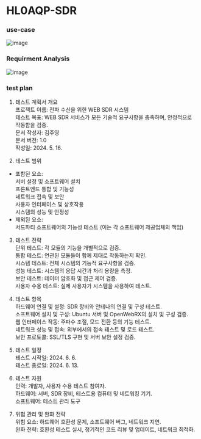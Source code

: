 # HL0AQP-SDR

### use-case
![image](https://github.com/nothingkim/HL0AQP-SDR/assets/101862281/1b71d640-2f53-494c-b3d1-f61036a3fbc6)

### Requirment Analysis
![image](https://github.com/nothingkim/HL0AQP-SDR/assets/101862281/4fd36618-b71c-4821-aa67-17b3d3b28964)

### test plan
1. 테스트 계획서 개요 <br>
프로젝트 이름: 전파 수신을 위한 WEB SDR 시스템  <br>
테스트 목표: WEB SDR 서비스가 모든 기술적 요구사항을 충족하며, 안정적으로 작동함을 검증. <br>
문서 작성자: 김주영 <br>
문서 버전: 1.0 <br>
작성일: 2024. 5. 16. <br>

2. 테스트 범위 <br>
- 포함된 요소: <br>
  서버 설정 및 소프트웨어 설치  <br>
  프론트엔드 통합 및 기능성 <br>
  네트워크 접속 및 보안 <br>
  사용자 인터페이스 및 상호작용 <br>
  시스템의 성능 및 안정성 <br>
- 제외된 요소: <br>
  서드파티 소프트웨어의 기능성 테스트 (이는 각 소프트웨어 제공업체의 책임) <br>

3. 테스트 전략 <br>
단위 테스트: 각 모듈의 기능을 개별적으로 검증. <br>
통합 테스트: 연관된 모듈들이 함께 제대로 작동하는지 확인. <br>
시스템 테스트: 전체 시스템의 기능적 요구사항을 검증. <br>
성능 테스트: 시스템의 응답 시간과 처리 용량을 측정. <br>
보안 테스트: 데이터 암호화 및 접근 제어 검증. <br>
사용자 수용 테스트: 실제 사용자가 시스템을 사용하여 테스트. <br>

4. 테스트 항목 <br>
하드웨어 연결 및 설정: SDR 장비와 안테나의 연결 및 구성 테스트. <br>
소프트웨어 설치 및 구성: Ubuntu 서버 및 OpenWebRX의 설치 및 구성 검증. <br>
웹 인터페이스 작동: 주파수 조절, 모드 전환 등의 기능 테스트. <br>
네트워크 성능 및 접속: 외부에서의 접속 테스트 및 로드 테스트. <br>
보안 프로토콜: SSL/TLS 구현 및 서버 보안 설정 검증. <br>

5. 테스트 일정 <br>
테스트 시작일: 2024. 6. 6. <br>
테스트 종료일: 2024. 6. 13. <br>


7. 테스트 자원 <br>
인력: 개발자, 사용자 수용 테스트 참여자. <br>
하드웨어: 서버, SDR 장비, 테스트용 컴퓨터 및 네트워킹 기기. <br>
소프트웨어: 테스트 관리 도구 <br>

9. 위험 관리 및 완화 전략 <br>
위험 요소: 하드웨어 호환성 문제, 소프트웨어 버그, 네트워크 지연. <br>
완화 전략: 호환성 테스트 실시, 정기적인 코드 리뷰 및 업데이트, 네트워크 최적화. <br>
